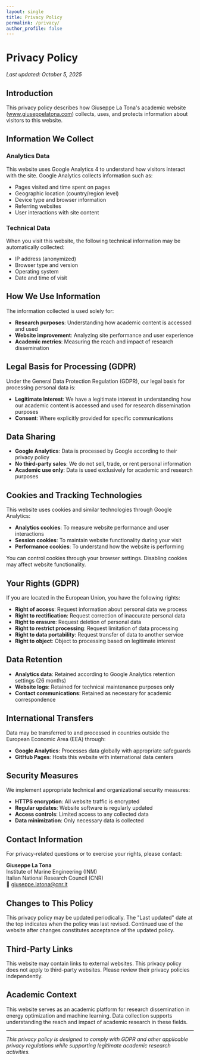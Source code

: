 ```yaml
---
layout: single
title: Privacy Policy
permalink: /privacy/
author_profile: false
---
```


# Privacy Policy

*Last updated: October 5, 2025*

## Introduction

This privacy policy describes how Giuseppe La Tona's academic website (www.giuseppelatona.com) collects, uses, and protects information about visitors to this website.

## Information We Collect

### Analytics Data
This website uses Google Analytics 4 to understand how visitors interact with the site. Google Analytics collects information such as:

- Pages visited and time spent on pages
- Geographic location (country/region level)
- Device type and browser information
- Referring websites
- User interactions with site content

### Technical Data
When you visit this website, the following technical information may be automatically collected:
- IP address (anonymized)
- Browser type and version
- Operating system
- Date and time of visit

## How We Use Information

The information collected is used solely for:

- **Research purposes**: Understanding how academic content is accessed and used
- **Website improvement**: Analyzing site performance and user experience
- **Academic metrics**: Measuring the reach and impact of research dissemination

## Legal Basis for Processing (GDPR)

Under the General Data Protection Regulation (GDPR), our legal basis for processing personal data is:

- **Legitimate Interest**: We have a legitimate interest in understanding how our academic content is accessed and used for research dissemination purposes
- **Consent**: Where explicitly provided for specific communications

## Data Sharing

- **Google Analytics**: Data is processed by Google according to their privacy policy
- **No third-party sales**: We do not sell, trade, or rent personal information
- **Academic use only**: Data is used exclusively for academic and research purposes

## Cookies and Tracking Technologies

This website uses cookies and similar technologies through Google Analytics:

- **Analytics cookies**: To measure website performance and user interactions
- **Session cookies**: To maintain website functionality during your visit
- **Performance cookies**: To understand how the website is performing

You can control cookies through your browser settings. Disabling cookies may affect website functionality.

## Your Rights (GDPR)

If you are located in the European Union, you have the following rights:

- **Right of access**: Request information about personal data we process
- **Right to rectification**: Request correction of inaccurate personal data
- **Right to erasure**: Request deletion of personal data
- **Right to restrict processing**: Request limitation of data processing
- **Right to data portability**: Request transfer of data to another service
- **Right to object**: Object to processing based on legitimate interest

## Data Retention

- **Analytics data**: Retained according to Google Analytics retention settings (26 months)
- **Website logs**: Retained for technical maintenance purposes only
- **Contact communications**: Retained as necessary for academic correspondence

## International Transfers

Data may be transferred to and processed in countries outside the European Economic Area (EEA) through:
- **Google Analytics**: Processes data globally with appropriate safeguards
- **GitHub Pages**: Hosts this website with international data centers

## Security Measures

We implement appropriate technical and organizational security measures:
- **HTTPS encryption**: All website traffic is encrypted
- **Regular updates**: Website software is regularly updated
- **Access controls**: Limited access to any collected data
- **Data minimization**: Only necessary data is collected

## Contact Information

For privacy-related questions or to exercise your rights, please contact:

**Giuseppe La Tona**  
Institute of Marine Engineering (INM)  
Italian National Research Council (CNR)  
📧 [giuseppe.latona@cnr.it](mailto:giuseppe.latona@cnr.it)

## Changes to This Policy

This privacy policy may be updated periodically. The "Last updated" date at the top indicates when the policy was last revised. Continued use of the website after changes constitutes acceptance of the updated policy.

## Third-Party Links

This website may contain links to external websites. This privacy policy does not apply to third-party websites. Please review their privacy policies independently.

## Academic Context

This website serves as an academic platform for research dissemination in energy optimization and machine learning. Data collection supports understanding the reach and impact of academic research in these fields.

---

*This privacy policy is designed to comply with GDPR and other applicable privacy regulations while supporting legitimate academic research activities.*